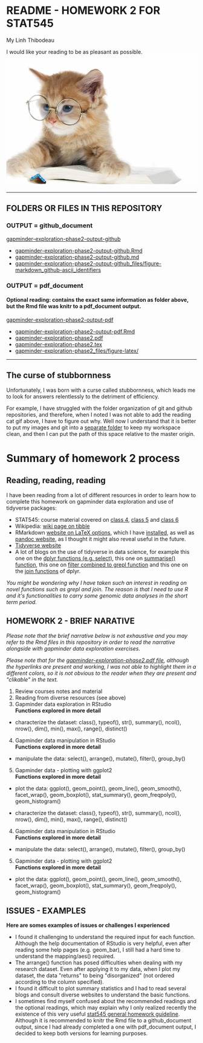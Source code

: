 # README - HOMEWORK 2 FOR STAT545
My Linh Thibodeau

I would like your reading to be as pleasant as possible.  
![cat reading](/scratch-space/cat_read.gif)  

***  
## FOLDERS OR FILES IN THIS REPOSITORY
### OUTPUT = github_document  
[gapminder-exploration-phase2-output-github](https://github.com/mylinhthibodeau/STAT545-HW-thibodeau-mylinh/tree/master/stat545-hw2-thibodeau-mylinh/gapminder-exploration-phase2-output-github)   
- [gapminder-exploration-phase2-output-github.Rmd](https://github.com/mylinhthibodeau/STAT545-HW-thibodeau-mylinh/blob/master/stat545-hw2-thibodeau-mylinh/gapminder-exploration-phase2-output-github/gapminder-exploration-phase2-output-github.Rmd)  
- [gapminder-exploration-phase2-output-github.md](https://github.com/mylinhthibodeau/STAT545-HW-thibodeau-mylinh/blob/master/stat545-hw2-thibodeau-mylinh/gapminder-exploration-phase2-output-github/gapminder-exploration-phase2-output-github.md)  
- [gapminder-exploration-phase2-output-github_files/figure-markdown_github-ascii_identifiers](https://github.com/mylinhthibodeau/STAT545-HW-thibodeau-mylinh/tree/master/stat545-hw2-thibodeau-mylinh/gapminder-exploration-phase2-output-github/gapminder-exploration-phase2-output-github_files/figure-markdown_github-ascii_identifiers)  

### OUTPUT = pdf_document
#### Optional reading: contains the exact same information as folder above, but the Rmd file was knitr to a pdf_document output.  
[gapminder-exploration-phase2-output-pdf](https://github.com/mylinhthibodeau/STAT545-HW-thibodeau-mylinh/tree/master/stat545-hw2-thibodeau-mylinh/gapminder-exploration-phase2-output-pdf)  
- [gapminder-exploration-phase2-output-pdf.Rmd](https://github.com/mylinhthibodeau/STAT545-HW-thibodeau-mylinh/blob/master/stat545-hw2-thibodeau-mylinh/gapminder-exploration-phase2-output-pdf/gapminder-exploration-phase2-output-pdf.Rmd)  
- [gapminder-exploration-phase2.pdf](https://github.com/mylinhthibodeau/STAT545-HW-thibodeau-mylinh/blob/master/stat545-hw2-thibodeau-mylinh/gapminder-exploration-phase2-output-pdf/gapminder-exploration-phase2.pdf)  
- [gapminder-exploration-phase2.tex](https://github.com/mylinhthibodeau/STAT545-HW-thibodeau-mylinh/blob/master/stat545-hw2-thibodeau-mylinh/gapminder-exploration-phase2-output-pdf/gapminder-exploration-phase2.tex)  
- [gapminder-exploration-phase2_files/figure-latex/](https://github.com/mylinhthibodeau/STAT545-HW-thibodeau-mylinh/tree/master/stat545-hw2-thibodeau-mylinh/gapminder-exploration-phase2-output-pdf/gapminder-exploration-phase2_files/figure-latex)  

***

## The curse of stubbornness 
Unfortunately, I was born with a curse called stubbornness, which leads me to look for answers relentlessly to the detriment of efficiency. 

For example, I have struggled with the folder organization of git and github repositories, and therefore, when I noted I was not able to add the reading cat gif above, I have to figure out why. Well now I understand that it is better to put my images and git into a [separate folder](https://github.com/mylinhthibodeau/STAT545-HW-thibodeau-mylinh/tree/master/scratch-space) to keep my workspace clean, and then I can put the path of this space relative to the master origin.

# Summary of homework 2 process  
## Reading, reading, reading  

I have been reading from a lot of different resources in order to learn how to complete this homework on gapminder data exploration and use of tidyverse packages:
- STAT545: course material covered on [class 4](http://stat545.com/cm004_claim-repo-test-drive-rmd.html), [class 5](http://stat545.com/cm005_tidyverse-tibbles.html) and [class 6](http://stat545.com/cm006_tibbles-dplyr-ggplot2.html)  
- Wikipedia: [wiki page on tibble](http://www.sthda.com/english/wiki/tibble-data-format-in-r-best-and-modern-way-to-work-with-your-data)
- RMarkdown [website on LaTeX options](http://rmarkdown.rstudio.com/pdf_document_format.html), which I have [installed](http://tug.org/mactex/), as well as [pandoc website](http://pandoc.org/installing.html), as I thought it might also reveal useful in the future.  
- [Tidyverse website](http://ggplot2.tidyverse.org/reference/)  
- A lot of blogs on the use of tidyverse in data science, for example this one on the [dplyr functions (e.g. select)](https://info201-s17.github.io/book/introduction-to-the-dplyr-package.html), this one on [summarise() function](http://www.datacarpentry.org/R-genomics/04-dplyr.html), this one on [filter combined to grepl function](https://stackoverflow.com/questions/22850026/filtering-row-which-contains-a-certain-string-using-dplyr) and this one on the [join functions](http://www.datacarpentry.org/R-genomics/04-dplyr.html) of dplyr.   

*You might be wondering why I have taken such an interest in reading on novel functions such as grepl and join. The reason is that I need to use R and it's functionalities to carry some genomic data analyses in the short term period.*  

## HOMEWORK 2 - BRIEF NARATIVE  
*Please note that the brief narrative below is not exhaustive and you may refer to the Rmd files in this repository in order to read the narrative alongside with gapminder data exploration exercises.*  

*Please note that for the [gapminder-exploration-phase2.pdf file](https://github.com/mylinhthibodeau/STAT545-HW-thibodeau-mylinh/blob/master/stat545-hw2-thibodeau-mylinh/gapminder-exploration-phase2-output-pdf/gapminder-exploration-phase2.pdf), although the hyperlinks are present and working, I was not able to highlight them in a different colors, so it is not obvious to the reader when they are present and "clikable" in the text.*   

1. Review courses notes and material  
2. Reading from diverse resources (see above)    
3. Gapminder data exploration in RStudio  
**Functions explored in more detail**
- characterize the dataset: class(), typeof(), str(), summary(), ncol(), nrow(), dim(), min(), max(), range(), distinct()  
4. Gapminder data manipulation in RStudio  
**Functions explored in more detail**  
- manipulate the data: select(), arrange(), mutate(), filter(), group_by()  
5. Gapminder data - plotting with ggplot2  
**Functions explored in more detail**  
- plot the data: ggplot(), geom_point(), geom_line(), geom_smooth(), facet_wrap(), geom_boxplot(), stat_summary(), geom_freqpoly(), geom_histogram()  
* characterize the dataset: class(), typeof(), str(), summary(), ncol(), nrow(), dim(), min(), max(), range(), distinct()  
4. Gapminder data manipulation in RStudio  
**Functions explored in more detail**   
* manipulate the data: select(), arrange(), mutate(), filter(), group_by()  
5. Gapminder data - plotting with ggplot2  
**Functions explored in more detail**  
* plot the data: ggplot(), geom_point(), geom_line(), geom_smooth(), facet_wrap(), geom_boxplot(), stat_summary(), geom_freqpoly(), geom_histogram()  

## ISSUES - EXAMPLES  
**Here are somes examples of issues or challenges I experienced**  
* I found it challenging to understand the required input for each function. Although the help documentation of RStudio is very helpful, even after reading some help pages (e.g. geom_bar), I still had a hard time to understand the mapping/aes() required.  
* The arrange() function has posed difficulties when dealing with my research dataset. Even after applying it to my data, when I plot my dataset, the data "returns" to being "disorganized" (not ordered according to the column specified).  
* I found it difficult to plot summary statistics and I had to read several blogs and consult diverse websites to understand the basic functions.  
* I sometimes find myself confused about the recommended readings and the optional readings, which may explain why I only realized recently the existence of this very useful [stat545 general homework guideline](http://stat545.com/hw00_homework-guidelines.html). Although it is recommended to knitr the Rmd file to a github_document output, since I had already completed a one with pdf_document output, I decided to keep both versions for learning purposes.  

